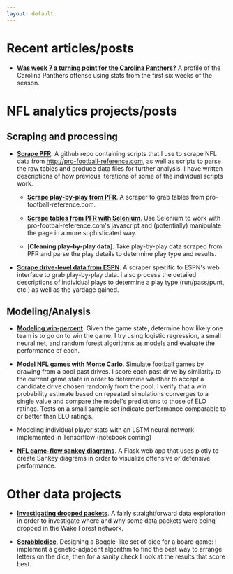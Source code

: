 ```yaml
---
layout: default
---
```


# Recent articles/posts

* [**Was week 7 a turning point for the Carolina Panthers?**](https://www.catscratchreader.com/2018/10/31/18038790/was-week-7-a-turning-point-carolina-panthers-baltimore-ravens-nfc-south)
A profile of the Carolina Panthers offense using stats from the first six weeks of the season.

# NFL analytics projects/posts


## Scraping and processing

* [**Scrape PFR**](https://github.com/ewelchman/scrape_pfr).
A github repo containing scripts that I use to scrape NFL data from <http://pro-football-reference.com>, as well as scripts to parse the raw tables and produce data files for further analysis. 
I have written descriptions of how previous iterations of some of the individual scripts work.

  * [**Scrape play-by-play from PFR**](https://nbviewer.jupyter.org/url/ewelchman.github.io/projects/pbp_data_acquisition.ipynb).
A scraper to grab tables from pro-football-reference.com.

  * [**Scrape tables from PFR with Selenium**](https://nbviewer.jupyter.org/url/ewelchman.github.io/projects/pfr_scraper_selenium.ipynb).
 Use Selenium to work with pro-footbal-reference.com's javascript and (potentially) manipulate the page in a more sophisticated way.

  * [**Cleaning play-by-play data**].
 Take play-by-play data scraped from PFR and parse the play details to determine play type and results.

* [**Scrape drive-level data from ESPN**](https://nbviewer.jupyter.org/url/ewelchman.github.io/projects/espn_scraper.ipynb).
A scraper specific to ESPN's web interface to grab play-by-play data. I also process the detailed descriptions of individual plays to determine a play type (run/pass/punt, etc.) as well as the yardage gained.

## Modeling/Analysis

* [**Modeling win-percent**](https://nbviewer.jupyter.org/url/ewelchman.github.io/projects/modeling_winpct.ipynb).
Given the game state, determine how likely one team is to go on to win the game. I try using logistic regression, a small neural net, and random forest algorithms as models and evaluate the performance of each.

* [**Model NFL games with Monte Carlo**](https://nbviewer.jupyter.org/url/ewelchman.github.io/projects/montecarlo_games.ipynb).
Simulate football games by drawing from a pool past drives. I score each past drive by similarity to the current game state in order to determine whether to accept a candidate drive chosen randomly from the pool. I verify that a win probability estimate based on repeated simulations converges to a single value and compare the model's predictions to those of ELO ratings. Tests on a small sample set indicate performance comparable to or better than ELO ratings.

* Modeling individual player stats with an LSTM neural network implemented in Tensorflow (notebook coming)

* [**NFL game-flow sankey diagrams**](https://github.com/ewelchman/sankey_app).
A Flask web app that uses plotly to create Sankey diagrams in order to visualize offensive or defensive performance.

# Other data projects

* [**Investigating dropped packets**](https://nbviewer.jupyter.org/url/ewelchman.github.io/projects/dropped_packets.ipynb). 
A fairly straightforward data exploration in order to investigate where and why some data packets were being dropped in the Wake Forest network.

* [**Scrabbledice**](https://nbviewer.jupyter.org/url/ewelchman.github.io/projects/scrabbledice.ipynb).
Designing a Boggle-like set of dice for a board game: I implement a genetic-adjacent algorithm to find the best way to arrange letters on the dice, then for a sanity check I look at the results that score best.

